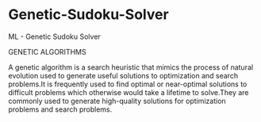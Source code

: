 # Genetic-Sudoku-Solver
ML - Genetic Sudoku Solver

GENETIC ALGORITHMS

  A genetic algorithm is a search heuristic that mimics the process of natural evolution used to generate useful solutions to
  optimization and search problems.It is frequently used to find optimal or near-optimal solutions to difficult problems which
  otherwise would take a lifetime to solve.They are commonly used to generate high-quality solutions for optimization problems and 
  search problems.
